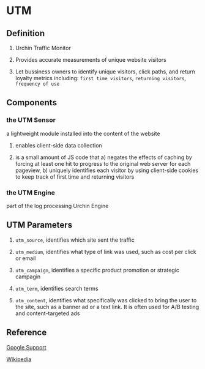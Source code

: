 # UTM

## Definition
1. Urchin Traffic Monitor
 
2. Provides accurate measurements of unique website visitors

3. Let bussiness owners to identify unique visitors, click paths, and return loyalty metrics including: `first time visitors`, 	`returning visitors`, `frequency of use`

## Components
### the UTM Sensor
a lightweight module installed into the content of the website

1. enables client-side data collection

2. is a small amount of JS code that a) negates the effects of caching by forcing at least one hit to progress to the original web server for each pageview, b) uniquely identifies each visitor by using client-side cookies to keep track of first time and returning visitors

### the UTM Engine
part of the log processing Urchin Engine

## UTM Parameters
1. `utm_source`, identifies which site sent the traffic

2. `utm_medium`, identifies what type of link was used, such as cost per click or email

3. `utm_campaign`, identifies a specific product promotion or strategic campagin

4. `utm_term`, identifies search terms

5. `utm_content`, identifies what specifically was clicked to bring the user to the site, such as a banner ad or a text link. It is often used for A/B testing and content-targeted ads

## Reference
[Google Support](https://support.google.com/urchin/answer/28307?hl=en)

[Wikipedia](https://en.wikipedia.org/wiki/UTM_parameters)
